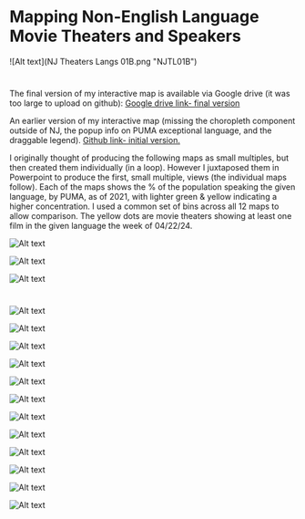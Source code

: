 # Mapping Non-English Language Movie Theaters and Speakers

![Alt text](NJ Theaters Langs 01B.png "NJTL01B")

# 

The final version of my interactive map is available via Google drive (it was too large to upload on github):
<a href="https://drive.google.com/file/d/1ZBO3bXPVjO3kZ4ZLvsIY_1FLbu2CY2E-/view?usp=drive_link"> Google drive link- final version </a>

An earlier version of my interactive map (missing the choropleth component outside of NJ, the popup info on PUMA exceptional language, and the draggable legend).
<a href="https://nclvt73.github.io/Command_line_GIS/Theaters_langs_folium_01.html"> Github link- initial version. </a>

I originally thought of producing the following maps as small multiples, but then created them individually (in a loop).  However I juxtaposed them in Powerpoint to produce the first, small multiple, views (the individual maps follow).  Each of the maps shows the % of the population speaking the given language, by PUMA, as of 2021, with lighter green & yellow indicating a higher concentration.  I used a common set of bins across all 12 maps to allow comparison.  The yellow dots are movie theaters showing at least one film in the given language the week of 04/22/24.


![Alt text](Indian_Small.JPG "Indian small")

![Alt text](Asian_Small.JPG "Asian small")

![Alt text](Romance_Small.JPG "Romance small")

#

![Alt text](Theaters_Hindi.png "Hindi map")

![Alt text](Theaters_Malayalam.png "Malayalam map")

![Alt text](Theaters_Gujarati.png "Gujarati map")

![Alt text](Theaters_Telugu.png "Telugu map")

![Alt text](Theaters_Japanese.png "Japanese map")

![Alt text](Theaters_Korean.png "Korean map")

![Alt text](Theaters_Chinese.png "Chinese map")

![Alt text](Theaters_Tagalog.png "Tagalog map")

![Alt text](Theaters_Spanish.png "Spanish map")

![Alt text](Theaters_French.png "French map")

![Alt text](Theaters_Italian.png "Italian map")

![Alt text](Theaters_Portuguese.png "Portuguese map")

